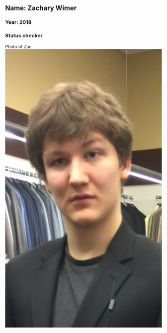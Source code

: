 ## Name: Zachary Wimer
### Year: 2018 
### Status checker 
Photo of Zac ![Zac](images/ProfilePic.png)
